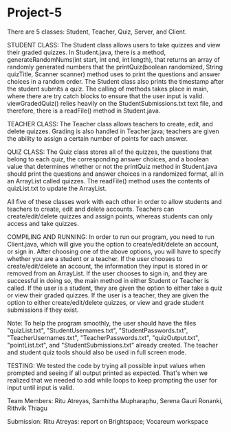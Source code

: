 # Project-5

There are 5 classes: Student, Teacher, Quiz, Server, and Client. 

STUDENT CLASS: The Student class allows users to take quizzes and view their graded quizzes. In Student.java, there is a method, generateRandomNums(int start, int end, int length), that returns an array of randomly generated numbers that the printQuiz(boolean randomized, String quizTitle, Scanner scanner) method uses to print the questions and answer choices in a random order. The Student class also prints the timestamp after the student submits a quiz. The calling of methods takes place in main, where there are try catch blocks to ensure that the user input is valid. viewGradedQuiz() relies heavily on the StudentSubmissions.txt text file, and therefore, there is a readFile() method in Student.java.

TEACHER CLASS: The Teacher class allows teachers to create, edit, and delete quizzes. Grading is also handled in Teacher.java; teachers are given the ability to assign a certain number of points for each answer. 

QUIZ CLASS: The Quiz class stores all of the quizzes, the questions that belong to each quiz, the corresponding answer choices, and a boolean value that determines whether or not the printQuiz method in Student.java should print the questions and answer choices in a randomized format, all in an ArrayList called quizzes. The readFile() method uses the contents of quizList.txt to update the ArrayList.


All five of these classes work with each other in order to allow students and teachers to create, edit and delete accounts. Teachers can create/edit/delete quizzes and assign points, whereas students can only access and take quizzes.

COMPILING AND RUNNING: In order to run our program, you need to run Client.java, which will give you the option to create/edit/delete an account, or sign in. After choosing one of the above options, you will have to specify whether you are a student or a teacher. If the user chooses to create/edit/delete an account, the information they input is stored in or removed from an ArrayList. If the user chooses to sign in, and they are successful in doing so, the main method in either Student or Teacher is called. If the user is a student, they are given the option to either take a quiz or view their graded quizzes. If the user is a teacher, they are given the option to either create/edit/delete quizzes, or view and grade student submissions if they exist. 

Note: To help the program smoothly, the user should have the files "quizList.txt", "StudentUsernames.txt", "StudentPasswords.txt", "TeacherUsernames.txt", "TeacherPasswords.txt", "quizOutput.txt", "pointList.txt", and "StudentSubmissions.txt" already created. The teacher and student quiz tools should also be used in full screen mode. 

TESTING: We tested the code by trying all possible input values when prompted and seeing if all output printed as expected. That's when we realized that we needed to add while loops to keep prompting the user for input until input is valid. 

Team Members: Ritu Atreyas, Samhitha Mupharaphu, Serena Gauri Ronanki, Rithvik Thiagu

Submission:
Ritu Atreyas: report on Brightspace; Vocareum workspace
